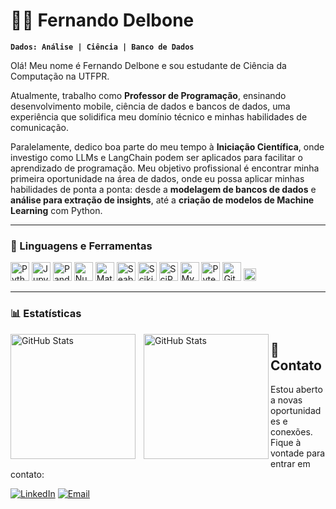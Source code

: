 # 🧑‍💻 Fernando Delbone

**`Dados: Análise | Ciência | Banco de Dados`**

Olá! Meu nome é Fernando Delbone e sou estudante de Ciência da Computação na UTFPR.

Atualmente, trabalho como **Professor de Programação**, ensinando desenvolvimento mobile, ciência de dados e bancos de dados, uma experiência que solidifica meu domínio técnico e minhas habilidades de comunicação.

Paralelamente, dedico boa parte do meu tempo à **Iniciação Científica**, onde investigo como LLMs e LangChain podem ser aplicados para facilitar o aprendizado de programação. Meu objetivo profissional é encontrar minha primeira oportunidade na área de dados, onde eu possa aplicar minhas habilidades de ponta a ponta: desde a **modelagem de bancos de dados** e **análise para extração de insights**, até a **criação de modelos de Machine Learning** com Python.

---

### 🤖 Linguagens e Ferramentas

<div>
  <img title="Python" alt="Python" width="30px" src="https://cdn.jsdelivr.net/gh/devicons/devicon@latest/icons/python/python-original.svg" />
  <img title="Jupyter" alt="Jupyter" width="30px" src="https://cdn.jsdelivr.net/gh/devicons/devicon@latest/icons/jupyter/jupyter-original-wordmark.svg" />
  <img title="Pandas" alt="Pandas" width="30px" src="https://cdn.jsdelivr.net/gh/devicons/devicon@latest/icons/pandas/pandas-original-wordmark.svg" />
  <img title="Numpy" alt="Numpy" width="30px" src="https://cdn.jsdelivr.net/gh/devicons/devicon@latest/icons/numpy/numpy-original.svg" />
  <img title="Matplotlib" alt="Matplotlib" width="30px" src="https://cdn.jsdelivr.net/gh/devicons/devicon@latest/icons/matplotlib/matplotlib-original.svg" />
  <img title="Seaborn" alt="Seaborn" width="30px" src="https://github.com/user-attachments/assets/1e428831-af2b-4a84-ae92-e3db604bd3bb"/>
  <img title="Scikit-learn" alt="Scikit-learn" width="30px" src="https://cdn.jsdelivr.net/gh/devicons/devicon@latest/icons/scikitlearn/scikitlearn-original.svg" />
  <img title="SciPy" alt="SciPy" width="30px" src="https://scipy.org/images/logo.svg" />
  <img title="MySQL" alt="MySQL" width="30px" src="https://cdn.jsdelivr.net/gh/devicons/devicon@latest/icons/mysql/mysql-original.svg" />
  <img title="Pytest" alt="Pytest" width="30px" src="https://cdn.jsdelivr.net/gh/devicons/devicon@latest/icons/pytest/pytest-original.svg" />
  <img title="Git" alt="Git" width="30px" src="https://cdn.jsdelivr.net/gh/devicons/devicon@latest/icons/git/git-original.svg" />       
  <img title="LangChain" alt="LangChain" height="20px" src="https://img.shields.io/badge/LangChain-008639?style=for-the-badge&logo=langchain&logoColor=white" />
</div>

---

### 📊 Estatísticas

<p>
  <img 
    align="left" 
    alt="GitHub Stats" 
    height="200" 
    style="padding-right: 10px;" 
    src="https://github-readme-stats.vercel.app/api?username=FerDelbo&show_icons=true&theme=tokyonight&include_all_commits=true&locale=pt-br" 
  />

<img 
      align="left" 
      alt="GitHub Stats" 
      height="200" 
      src="https://github-readme-stats.vercel.app/api/top-langs/?username=FerDelbo&theme=tokyonight&layout=compact&custom_title=Tecnologias&langs_count=9" 
  />

</p>


## 📣 Contato

Estou aberto a novas oportunidades e conexões. Fique à vontade para entrar em contato:

<a href="https://www.linkedin.com/in/fernando-delbone-094084345/" target="_blank"><img src="https://img.shields.io/badge/LinkedIn-0A66C2?style=for-the-badge&logo=linkedin&logoColor=white" alt="LinkedIn"></a>
<a href="mailto:fedelbone@gmail.com" target="_blank"><img src="https://img.shields.io/badge/Email-D14836?style=for-the-badge&logo=gmail&logoColor=white" alt="Email"></a>
